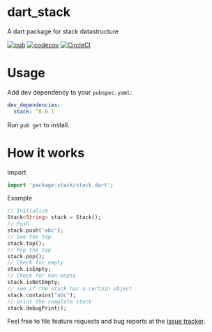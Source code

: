 # dart_stack
A dart package for stack datastructure

[![pub](https://img.shields.io/pub/v/stack.svg)](https://pub.dev/packages/stack)
[![codecov](https://codecov.io/gh/ammaratef45/dart_stack/branch/master/graph/badge.svg)](https://codecov.io/gh/ammaratef45/dart_stack)
[![CircleCI](https://circleci.com/gh/ammaratef45/dart_stack.svg?style=svg)](https://circleci.com/gh/ammaratef45/dart_stack)

# Usage
Add dev dependency to your `pubspec.yaml`:

```yaml
dev_dependencies:
  stack: ^0.0.1
```

Run `pub get` to install.

# How it works
Import
```Dart
import 'package:stack/stack.dart';
```
Example
```Dart
// Initialize
Stack<String> stack = Stack();
// Push
stack.push('abc');
// See the top
stack.top();
// Pop the top
stack.pop();
// Check for empty
stack.isEmpty;
// Check for non-enpty
stack.isNotEmpty;
// see if the stack has a certain object
stack.contains("abc");
// print the complete stack
stack.debugPrint();
```


Feel free to file feature requests and bug reports at the
[issue tracker][].

[issue tracker]: https://github.com/ammaratef45/dart_stack/issues
